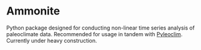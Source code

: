 # Ammonite

Python package designed for conducting non-linear time series analysis of paleoclimate data. Recommended for usage in tandem with [Pyleoclim](https://github.com/LinkedEarth/Pyleoclim_util). Currently under heavy construction.